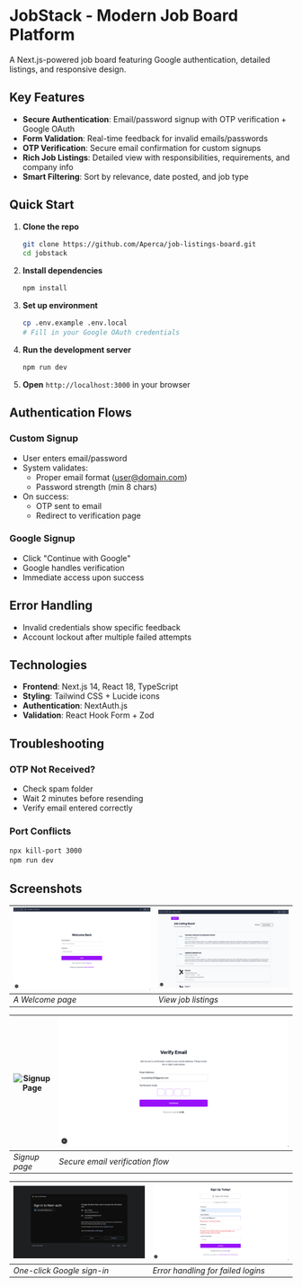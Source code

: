 # JobStack - Modern Job Board Platform

A Next.js-powered job board featuring Google authentication, detailed listings, and responsive design.

## Key Features

- **Secure Authentication**: Email/password signup with OTP verification + Google OAuth
- **Form Validation**: Real-time feedback for invalid emails/passwords
- **OTP Verification**: Secure email confirmation for custom signups
- **Rich Job Listings**: Detailed view with responsibilities, requirements, and company info
- **Smart Filtering**: Sort by relevance, date posted, and job type



## Quick Start

1. **Clone the repo**
   ```bash
   git clone https://github.com/Aperca/job-listings-board.git
   cd jobstack
   ```

2. **Install dependencies**
   ```bash
   npm install
   ```

3. **Set up environment**
   ```bash
   cp .env.example .env.local
   # Fill in your Google OAuth credentials
   ```

4. **Run the development server**
   ```bash
   npm run dev
   ```

5. **Open** `http://localhost:3000` in your browser

## Authentication Flows

### Custom Signup

- User enters email/password
- System validates:
  - Proper email format (user@domain.com)
  - Password strength (min 8 chars)
- On success:
  - OTP sent to email
  - Redirect to verification page

### Google Signup

- Click "Continue with Google"
- Google handles verification
- Immediate access upon success

## Error Handling

- Invalid credentials show specific feedback
- Account lockout after multiple failed attempts

## Technologies

- **Frontend**: Next.js 14, React 18, TypeScript
- **Styling**: Tailwind CSS + Lucide icons
- **Authentication**: NextAuth.js
- **Validation**: React Hook Form + Zod

## Troubleshooting

### OTP Not Received?

- Check spam folder
- Wait 2 minutes before resending
- Verify email entered correctly

### Port Conflicts

```bash
npx kill-port 3000
npm run dev
```

## Screenshots

| ![Homepage](screenshots/home.jpg) | ![Job Details](screenshots/job_listing.jpg) |
|-----------------------------------|----------------------------------------|
| *A Welcome page*     | *View job listings*           |

| ![Signup Page](screenshots/singup.jpg) | ![OTP Verification](screenshots/otp.jpg) |
|--------------------------------------------------|---------------------------------------|
| *Signup page*                      | *Secure email verification flow*         |

| ![Google Auth](screenshots/google.jpg) | ![Invalid Credentials](screenshots/invalid_signup.jpg) |
|----------------------------------------|-------------------------------------------------|
| *One-click Google sign-in*             | *Error handling for failed logins*              |